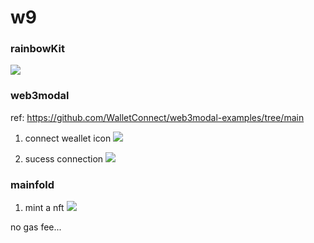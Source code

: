 # w9
### rainbowKit
![](https://hackmd.io/_uploads/H1j2TmYE3.png)


### web3modal

ref: https://github.com/WalletConnect/web3modal-examples/tree/main

1. connect weallet icon
![](https://hackmd.io/_uploads/rJvf8VYNh.png)

2. sucess connection
![](https://hackmd.io/_uploads/rkDVINF42.png)
 

### mainfold
1. mint a nft
![](https://hackmd.io/_uploads/SJrydEtNn.png)

no gas fee...
